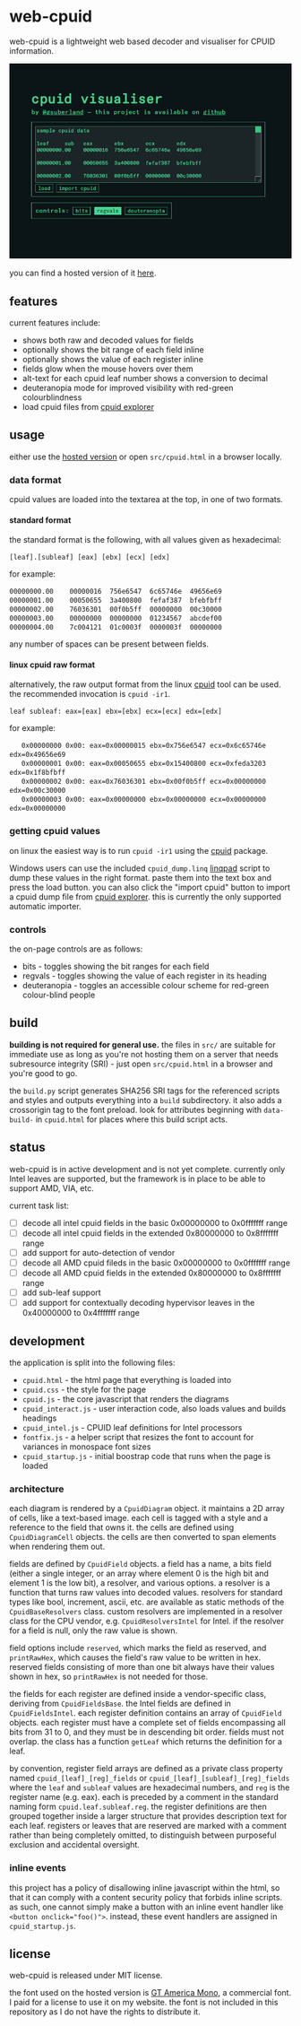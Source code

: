# web-cpuid

web-cpuid is a lightweight web based decoder and visualiser for CPUID information.

![screenshot](screenshot.gif)

you can find a hosted version of it [here](https://cpuid.apps.poly.nomial.co.uk/).

## features

current features include:

- shows both raw and decoded values for fields
- optionally shows the bit range of each field inline
- optionally shows the value of each register inline
- fields glow when the mouse hovers over them
- alt-text for each cpuid leaf number shows a conversion to decimal
- deuteranopia mode for improved visibility with red-green colourblindness
- load cpuid files from [cpuid explorer](http://www.flounder.com/cpuid_explorer1.htm)

## usage

either use the [hosted version](https://cpuid.apps.poly.nomial.co.uk/) or open `src/cpuid.html` in a browser locally.

### data format

cpuid values are loaded into the textarea at the top, in one of two formats.

#### standard format

the standard format is the following, with all values given as hexadecimal:

```
[leaf].[subleaf] [eax] [ebx] [ecx] [edx]
```

for example:

```
00000000.00    00000016  756e6547  6c65746e  49656e69
00000001.00    00050655  3a400800  fefaf387  bfebfbff
00000002.00    76036301  00f0b5ff  00000000  00c30000
00000003.00    00000000  00000000  01234567  abcdef00
00000004.00    7c004121  01c0003f  0000003f  00000000
```

any number of spaces can be present between fields.

#### linux cpuid raw format

alternatively, the raw output format from the linux [cpuid](https://linux.die.net/man/1/cpuid) tool can be used. the recommended invocation is `cpuid -ir1`.

```
leaf subleaf: eax=[eax] ebx=[ebx] ecx=[ecx] edx=[edx]
```

for example:

```
   0x00000000 0x00: eax=0x00000015 ebx=0x756e6547 ecx=0x6c65746e edx=0x49656e69
   0x00000001 0x00: eax=0x00050655 ebx=0x15400800 ecx=0xfeda3203 edx=0x1f8bfbff
   0x00000002 0x00: eax=0x76036301 ebx=0x00f0b5ff ecx=0x00000000 edx=0x00c30000
   0x00000003 0x00: eax=0x00000000 ebx=0x00000000 ecx=0x00000000 edx=0x00000000
```

### getting cpuid values

on linux the easiest way is to run `cpuid -ir1` using the [cpuid](https://linux.die.net/man/1/cpuid) package.

Windows users can use the included `cpuid_dump.linq` [linqpad](https://www.linqpad.net/) script to dump these values in the right format. paste them into the text box and press the load button. you can also click the "import cpuid" button to import a cpuid dump file from [cpuid explorer](http://www.flounder.com/cpuid_explorer1.htm). this is currently the only supported automatic importer.

### controls

the on-page controls are as follows:

- bits - toggles showing the bit ranges for each field
- regvals - toggles showing the value of each register in its heading
- deuteranopia - toggles an accessible colour scheme for red-green colour-blind people

## build

**building is not required for general use.** the files in `src/` are suitable for immediate use as long as you're not hosting them on a server that needs subresource integrity (SRI) - just open `src/cpuid.html` in a browser and you're good to go.

the `build.py` script generates SHA256 SRI tags for the referenced scripts and styles and outputs everything into a `build` subdirectory. it also adds a crossorigin tag to the font preload. look for attributes beginning with `data-build-` in `cpuid.html` for places where this build script acts.

## status

web-cpuid is in active development and is not yet complete. currently only Intel leaves are supported, but the framework is in place to be able to support AMD, VIA, etc.

current task list:

- [ ] decode all intel cpuid fields in the basic 0x00000000 to 0x0fffffff range
- [ ] decode all intel cpuid fields in the extended 0x80000000 to 0x8fffffff range
- [ ] add support for auto-detection of vendor
- [ ] decode all AMD cpuid fileds in the basic 0x00000000 to 0x0fffffff range
- [ ] decode all AMD cpuid fields in the extended 0x80000000 to 0x8fffffff range
- [ ] add sub-leaf support
- [ ] add support for contextually decoding hypervisor leaves in the 0x40000000 to 0x4fffffff range

## development

the application is split into the following files:

- `cpuid.html` - the html page that everything is loaded into
- `cpuid.css` - the style for the page
- `cpuid.js` - the core javascript that renders the diagrams
- `cpuid_interact.js` - user interaction code, also loads values and builds headings
- `cpuid_intel.js` - CPUID leaf definitions for Intel processors
- `fontfix.js` - a helper script that resizes the font to account for variances in monospace font sizes
- `cpuid_startup.js` - initial boostrap code that runs when the page is loaded

### architecture

each diagram is rendered by a `CpuidDiagram` object. it maintains a 2D array of cells, like a text-based image. each cell is tagged with a style and a reference to the field that owns it. the cells are defined using `CpuidDiagramCell` objects. the cells are then converted to span elements when rendering them out.

fields are defined by `CpuidField` objects. a field has a name, a bits field (either a single integer, or an array where element 0 is the high bit and element 1 is the low bit), a resolver, and various options. a resolver is a function that turns raw values into decoded values. resolvers for standard types like bool, increment, ascii, etc. are available as static methods of the `CpuidBaseResolvers` class. custom resolvers are implemented in a resolver class for the CPU vendor, e.g. `CpuidResolversIntel` for Intel. if the resolver for a field is null, only the raw value is shown.

field options include `reserved`, which marks the field as reserved, and `printRawHex`, which causes the field's raw value to be written in hex. reserved fields consisting of more than one bit always have their values shown in hex, so `printRawHex` is not needed for those.

the fields for each register are defined inside a vendor-specific class, deriving from `CpuidFieldsBase`. the Intel fields are defined in `CpuidFieldsIntel`. each register definition contains an array of `CpuidField` objects. each register must have a complete set of fields encompassing all bits from 31 to 0, and they must be in descending bit order. fields must not overlap. the class has a function `getLeaf` which returns the definition for a leaf.

by convention, register field arrays are defined as a private class property named `cpuid_[leaf]_[reg]_fields` or `cpuid_[leaf]_[subleaf]_[reg]_fields` where the `leaf` and `subleaf` values are hexadecimal numbers, and `reg` is the register name (e.g. eax). each is preceded by a comment in the standard naming form `cpuid.leaf.subleaf.reg`. the register definitions are then grouped together inside a larger structure that provides description text for each leaf. registers or leaves that are reserved are marked with a comment rather than being completely omitted, to distinguish between purposeful exclusion and accidental oversight.

### inline events

this project has a policy of disallowing inline javascript within the html, so that it can comply with a content security policy that forbids inline scripts. as such, one cannot simply make a button with an inline event handler like `<button onclick="foo()">`. instead, these event handlers are assigned in `cpuid_startup.js`.

## license

web-cpuid is released under MIT license.

the font used on the hosted version is [GT America Mono](https://www.grillitype.com/typeface/gt-america), a commercial font. I paid for a license to use it on my website. the font is not included in this repository as I do not have the rights to distribute it.